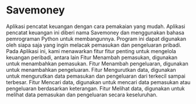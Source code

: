 # Savemoney
Aplikasi pencatat keuangan dengan cara pemakaian yang mudah. Aplikasi pencatat keuangan ini diberi nama Savemoney dan  menggunakan bahasa pemrograman Python untuk membangunnya. Program ini dapat digunakan oleh siapa saja yang ingin melacak pemasukan dan pengeluaran pribadi. Pada Aplikasi ini, kami menawarkan fitur fitur penting untuk mengelola keuangan peribadi, antara lain Fitur Menambah pemasukan, digunakan untuk menambahkan pemasukan. Fitur Menambah pengeluaran, digunakan untuk menambahkan pengeluaran. Fitur Mengurutkan data, digunakan untuk mengurutkan data pemasukan dan pengeluaran dari terkecil sampai terbesar. Fitur Mencari data, digunakan untuk mencari data pemasukan atau pengeluaran berdasarkan keterangan. Fitur Melihat data, digunakan untuk melihat data pemasukan dan pengeluaran secara keseluruhan.

